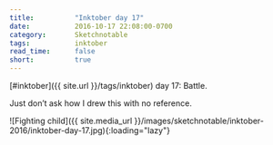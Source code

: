 ```yaml
---
title:          "Inktober day 17"
date:           2016-10-17 22:08:00-0700
category:       Sketchnotable
tags:           inktober
read_time:      false
short:          true
---
```

[#inktober]({{ site.url }}/tags/inktober) day 17: Battle.

Just don’t ask how I drew this with no reference.

![Fighting child]({{ site.media_url }}/images/sketchnotable/inktober-2016/inktober-day-17.jpg){:loading="lazy"}
